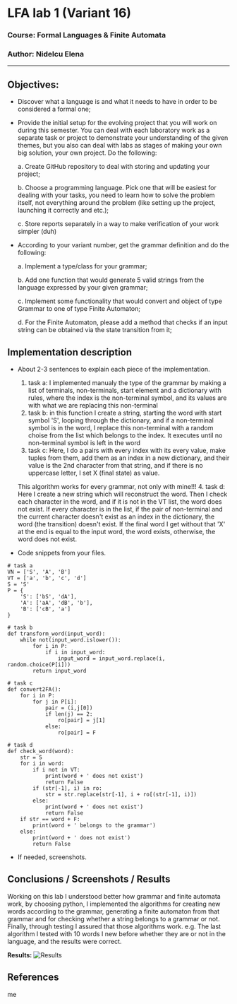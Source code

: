 # LFA lab 1  (Variant 16)

### Course: Formal Languages & Finite Automata
### Author: Nidelcu Elena

----


## Objectives:
* Discover what a language is and what it needs to have in order to be considered a formal one;

* Provide the initial setup for the evolving project that you will work on during this semester. You can deal with each laboratory work as a separate task or project to demonstrate your understanding of the given themes, but you also can deal with labs as stages of making your own big solution, your own project. Do the following:

    a. Create GitHub repository to deal with storing and updating your project;

    b. Choose a programming language. Pick one that will be easiest for dealing with your tasks, you need to learn how to solve the problem itself, not everything around the problem (like setting up the project, launching it correctly and etc.);

    c. Store reports separately in a way to make verification of your work simpler (duh)

* According to your variant number, get the grammar definition and do the following:

    a. Implement a type/class for your grammar;

    b. Add one function that would generate 5 valid strings from the language expressed by your given grammar;

    c. Implement some functionality that would convert and object of type Grammar to one of type Finite Automaton;

    d. For the Finite Automaton, please add a method that checks if an input string can be obtained via the state transition from it;
   


## Implementation description

* About 2-3 sentences to explain each piece of the implementation.
  1.  task a:
  I implemented manualy the type of the grammar by making a list of terminals, non-terminals, start element and a dictionary with rules, where the index is the non-terminal symbol, and its values are with what we are replacing this non-terminal
  2. task b:
  in this function I create a string, starting the word with start symbol 'S', looping through the dictionary, and if a non-terminal symbol is in the word, I replace this non-terminal with a random choise from the list which belongs to the index. It executes until no non-terminal symbol is left in the word
  3. task c:
  Here, I do a pairs with every index with its every value, make tuples from them, add them as an index in a new dictionary, and their value is the 2nd character from that string, and if there is no uppercase letter, I set X (final state) as value. 
  
  This algorithm works for every grammar, not only with mine!!!
  4. task d:
  Here I create a new string which will reconstruct the word. Then I check each character in the word, and if it is not in the VT list, the word does not exist. If every character is in the list, if the pair of non-terminal and the current character doesn't exist as an index in the dictionary, the word (the transition) doesn't exist. If the final word I get without that 'X' at the end is equal to the input word, the word exists, otherwise, the word does not exist.


* Code snippets from your files.

```
# task a
VN = ['S', 'A', 'B']
VT = ['a', 'b', 'c', 'd']
S = 'S'
P = {
    'S': ['bS', 'dA'],
    'A': ['aA', 'dB', 'b'],
    'B': ['cB', 'a']
}
```
```
# task b
def transform_word(input_word):
    while not(input_word.islower()):
        for i in P:
            if i in input_word:
                input_word = input_word.replace(i, random.choice(P[i]))
        return input_word
```
```
# task c
def convert2FA():
    for i in P:
        for j in P[i]:
            pair = (i,j[0])
            if len(j) == 2:
                ro[pair] = j[1]
            else:
                ro[pair] = F
```
```
# task d
def check_word(word):
    str = S
    for i in word:
        if i not in VT:
            print(word + ' does not exist')
            return False
        if (str[-1], i) in ro:
            str = str.replace(str[-1], i + ro[(str[-1], i)])
        else:
            print(word + ' does not exist')
            return False
    if str == word + F:
        print(word + ' belongs to the grammar')
    else:
        print(word + ' does not exist')
        return False
```

* If needed, screenshots.


## Conclusions / Screenshots / Results

Working on this lab I understood better how grammar and finite automata work, by choosing python, I implemented the algorithms for creating new words according to the grammar, generating a finite automaton from that grammar and for checking whether a string belongs to a grammar or not. Finally, through testing I assured that those algorithms work. e.g. The last algorithm I tested with 10 words I new before whether they are or not in the language, and the results were correct.

**Results:**
![Results](C:\Users\Asus\Desktop\LFA-git\lab1\screenshot.png)

## References
me